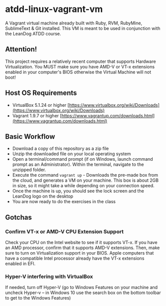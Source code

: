 # atdd-linux-vagrant-vm
A Vagrant virtual machine already built with Ruby, RVM, RubyMine, SublimeText & Git installed. This VM is meant to be used in conjunction with the LeanDog ATDD course.

## Attention!

This project requires a relatively recent computer that supports Hardware Virtualization. You MUST make sure you have AMD-V or VT-x extensions enabled in your computer's BIOS otherwise the Virtual Machine will not boot!

## Host OS Requirements

  * VirtualBox 5.1.24 or higher [https://www.virtualbox.org/wiki/Downloads](https://www.virtualbox.org/wiki/Downloads)
  * Vagrant 1.9.7 or higher [https://www.vagrantup.com/downloads.html](https://www.vagrantup.com/downloads.html)

## Basic Workflow

  * Download a copy of this repository as a zip file
  * Unzip the downloaded file on your local operating system
  * Open a terminal/command prompt (if on Windows, launch command prompt as an Administrator). Within the terminal, navigate to the unzipped folder.
  * Execute the command `vagrant up` - Downloads the pre-made box from the cloud, and generates a VM on your machine. This box is about 2GB in size, so it might take a while depending on your connection speed.
  * Once the machine is up, you should see the lock screen and the LeanDog logo on the desktop
  * You are now ready to do the exercises in the class

## Gotchas

### Confirm VT-x or AMD-V CPU Extension Support

Check your CPU on the Intel website to see if it supports VT-x. If you have an AMD processor, confirm that it supports AMD-V extensions. Then, make sure to turn on Virtualization support in your BIOS. Apple computers that have a compatible Intel processor already have the VT-x extensions enabled in EFI.

### Hyper-V interfering with VirtualBox

If needed, turn off Hyper-V (go to Windows Features on your machine and uncheck Hyper-v – in Windows 10 use the search box on the bottom toolbar to get to the Windows Features)
